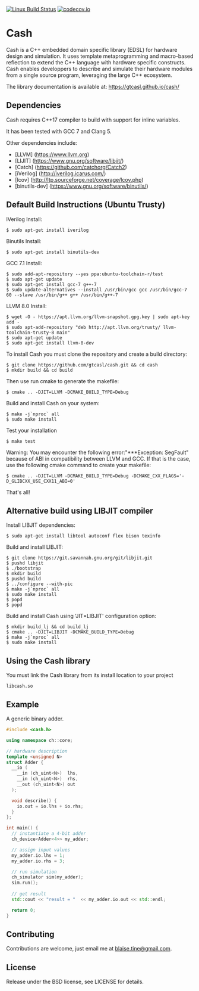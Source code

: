 [![Linux Build Status](https://travis-ci.org/gtcasl/cash.png?branch=master)](https://travis-ci.org/gtcasl/cash) 
[![codecov.io](http://codecov.io/github/gtcasl/cash/coverage.svg?branch=master)](http://codecov.io/github/gtcasl/cash?branch=master)

# Cash

Cash is a C++ embedded domain specific library (EDSL) for hardware design and simulation. It uses template metaprogramming and macro-based reflection to extend the C++ language with hardware specific constructs. Cash enables developpers to describe and simulate their hardware modules from a single source program, leveraging the large C++ ecosystem.

The library documentation is available at:
https://gtcasl.github.io/cash/

Dependencies
------------
Cash requires C++17 compiler to build with support for inline variables.

It has been tested with GCC 7 and Clang 5.

Other dependencies include:

  - [LLVM] (https://www.llvm.org)
  - [LIJIT] (https://www.gnu.org/software/libjit/)
  - [Catch] (https://github.com/catchorg/Catch2)
  - [iVerilog] (http://iverilog.icarus.com/)
  - [lcov] (http://ltp.sourceforge.net/coverage/lcov.php)
  - [binutils-dev] (https://www.gnu.org/software/binutils/)

Default Build Instructions (Ubuntu Trusty)
------------------------------------------

IVerilog Install:

    $ sudo apt-get install iverilog
    
Binutils Install:

    $ sudo apt-get install binutils-dev

GCC 7.1 Install:

    $ sudo add-apt-repository --yes ppa:ubuntu-toolchain-r/test
    $ sudo apt-get update
    $ sudo apt-get install gcc-7 g++-7
    $ sudo update-alternatives --install /usr/bin/gcc gcc /usr/bin/gcc-7 60 --slave /usr/bin/g++ g++ /usr/bin/g++-7
    
LLVM 8.0 Install:

    $ wget -O - https://apt.llvm.org/llvm-snapshot.gpg.key | sudo apt-key add -
    $ sudo apt-add-repository "deb http://apt.llvm.org/trusty/ llvm-toolchain-trusty-8 main"
    $ sudo apt-get update
    $ sudo apt-get install llvm-8-dev

To install Cash you must clone the repository and create a build directory:

    $ git clone https://github.com/gtcasl/cash.git && cd cash
    $ mkdir build && cd build

Then use run cmake to generate the makefile:

    $ cmake .. -DJIT=LLVM -DCMAKE_BUILD_TYPE=Debug

Build and install Cash on your system:

    $ make -j`nproc` all
    $ sudo make install
    
Test your installation

    $ make test
    
Warning: You may encounter the following error:"***Exception: SegFault" because of ABI in compatibility between LLVM and GCC. 
If that is the case, use the following cmake command to create your makefile:
    
    $ cmake .. -DJIT=LLVM -DCMAKE_BUILD_TYPE=Debug -DCMAKE_CXX_FLAGS='-D_GLIBCXX_USE_CXX11_ABI=0'
    
That's all!

Alternative build using LIBJIT compiler
---------------------------------------

Install LIBJIT dependencies:
  
    $ sudo apt-get install libtool autoconf flex bison texinfo
  
Build and install LIBJIT:
  
    $ git clone https://git.savannah.gnu.org/git/libjit.git  
    $ pushd libjit
    $ ./bootstrap
    $ mkdir build
    $ pushd build
    $ ../configure --with-pic
    $ make -j`nproc` all
    $ sudo make install
    $ popd
    $ popd
  
Build and install Cash using 'JIT=LIBJIT' configuration option:
  
    $ mkdir build_lj && cd build_lj
    $ cmake .. -DJIT=LIBJIT -DCMAKE_BUILD_TYPE=Debug
    $ make -j`nproc` all
    $ sudo make install

Using the Cash library
----------------------
You must link the Cash library from its install location to your project

    libcash.so

Example
-------
A generic binary adder.

```C++
#include <cash.h>

using namespace ch::core;

// hardware description
template <unsigned N>
struct Adder {
  __io (
    __in (ch_uint<N>)  lhs,
    __in (ch_uint<N>)  rhs,
    __out (ch_uint<N>) out
  );

  void describe() {
    io.out = io.lhs + io.rhs;
  }
};

int main() {
  // instantiate a 4-bit adder
  ch_device<Adder<4>> my_adder;

  // assign input values
  my_adder.io.lhs = 1;
  my_adder.io.rhs = 3;

  // run simulation
  ch_simulator sim(my_adder);
  sim.run();
  
  // get result
  std::cout << "result = "  << my_adder.io.out << std::endl;

  return 0;
}
```
Contributing
------------
Contributions are welcome, just email me at blaise.tine@gmail.com.

License
-------
Release under the BSD license, see LICENSE for details.
